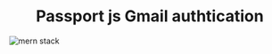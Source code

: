<h1 align="center">Passport js Gmail authtication</h1>

![mern stack](https://fiverr-res.cloudinary.com/images/t_main1,q_auto,f_auto/gigs/121575926/original/c69513a1385ec793159a35c4871f34f61009f458/make-web-app-using-mern-stack.png)
